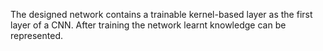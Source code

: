 The designed network contains a trainable kernel-based layer as the first layer of a CNN. After training the network learnt knowledge can be represented.
